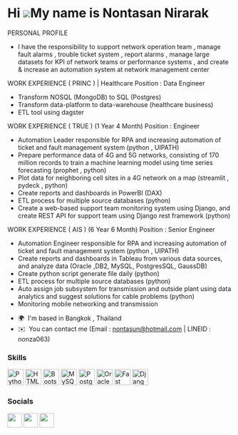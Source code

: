 Hi ![](https://user-images.githubusercontent.com/18350557/176309783-0785949b-9127-417c-8b55-ab5a4333674e.gif)My name is Nontasan Nirarak
========================================================================================================================================
PERSONAL PROFILE
- I have the responsibility to support network operation team , manage fault alarms , trouble ticket system , report alarms , manage large datasets for KPI of network teams or performance systems  ,  and create & increase an automation system at network management center


WORK EXPERIENCE ( PRINC ) | Healthcare
Position : Data Engineer
  - Transform NOSQL (MongoDB) to SQL (Postgres)
  - Transform data-platform to data-warehouse (healthcare business)
  - ETL tool using dagster


WORK EXPERIENCE ( TRUE ) (1 Year 4 Month)
Position : Engineer
  - Automation Leader responsible for RPA and increasing automation of ticket and fault management system (python , UIPATH)
  - Prepare performance data of 4G and 5G networks, consisting of 170 million records to train a machine learning model using time series forecasting (prophet , python)
  - Plot data for neighboring cell sites in a 4G network on a map (streamlit , pydeck , python)
  - Create reports and dashboards in PowerBI (DAX)
  - ETL process for multiple source databases (python)
  - Create a web-based support team monitoring system using Django, and create REST API for support team using Django rest framework (python)


WORK EXPERIENCE ( AIS ) (6 Year 6 Month)
Position : Senior Engineer
  - Automation Engineer responsible for RPA and increasing automation of ticket and fault management system (python , UIPATH)
  - Create reports and dashboards in Tableau from various data sources, and analyze data (Oracle ,DB2, MySQL, PostgresSQL, GaussDB)
  - Create python script generate file daily (python)
  - ETL process for multiple source databases (python)
  - Auto assign job subsystem for transmission and outside plant using data analytics and suggest solutions for cable problems (python)
  - Monitoring mobile networking and transmission


* 🌍  I'm based in Bangkok , Thailand
* ✉️  You can contact me (Email : nontasun@hotmail.com | LINEID : nonza063)

### Skills
<p align="left">
<a href="https://www.python.org/" target="_blank" rel="noreferrer"><img src="https://raw.githubusercontent.com/danielcranney/readme-generator/main/public/icons/skills/python-colored.svg" width="36" height="36" alt="Python" /></a>
<a href="https://developer.mozilla.org/en-US/docs/Glossary/HTML5" target="_blank" rel="noreferrer"><img src="https://raw.githubusercontent.com/danielcranney/readme-generator/main/public/icons/skills/html5-colored.svg" width="36" height="36" alt="HTML5" /></a>
<a href="https://getbootstrap.com/" target="_blank" rel="noreferrer"><img src="https://raw.githubusercontent.com/danielcranney/readme-generator/main/public/icons/skills/bootstrap-colored.svg" width="36" height="36" alt="Bootstrap" /></a>
<a href="https://www.mysql.com/" target="_blank" rel="noreferrer"><img src="https://raw.githubusercontent.com/danielcranney/readme-generator/main/public/icons/skills/mysql-colored.svg" width="36" height="36" alt="MySQL" /></a>
<a href="https://www.postgresql.org/" target="_blank" rel="noreferrer"><img src="https://raw.githubusercontent.com/danielcranney/readme-generator/main/public/icons/skills/postgresql-colored.svg" width="36" height="36" alt="PostgreSQL" /></a>
<a href="https://www.oracle.com/uk/index.html" target="_blank" rel="noreferrer"><img src="https://raw.githubusercontent.com/danielcranney/readme-generator/main/public/icons/skills/oracle-colored.svg" width="36" height="36" alt="Oracle" /></a>
<a href="https://fastapi.tiangolo.com/" target="_blank" rel="noreferrer"><img src="https://raw.githubusercontent.com/danielcranney/readme-generator/main/public/icons/skills/fastapi-colored.svg" width="36" height="36" alt="Fast API" /></a>
<a href="https://www.djangoproject.com/" target="_blank" rel="noreferrer"><img src="https://raw.githubusercontent.com/danielcranney/readme-generator/main/public/icons/skills/django-colored-dark.svg" width="36" height="36" alt="Django" /></a>
</p>


### Socials

<p align="left"> <a href="https://www.facebook.com/nontasun" target="_blank" rel="noreferrer"><img src="https://raw.githubusercontent.com/danielcranney/readme-generator/main/public/icons/socials/facebook.svg" width="32" height="32" /></a> <a href="https://www.github.com/nonewja063" target="_blank" rel="noreferrer"><img src="https://raw.githubusercontent.com/danielcranney/readme-generator/main/public/icons/socials/github-dark.svg" width="32" height="32" /></a> <a href="https://www.linkedin.com/in/nontasan-nirarak-863937229/" target="_blank" rel="noreferrer"><img src="https://raw.githubusercontent.com/danielcranney/readme-generator/main/public/icons/socials/linkedin.svg" width="32" height="32" /></a></p>
